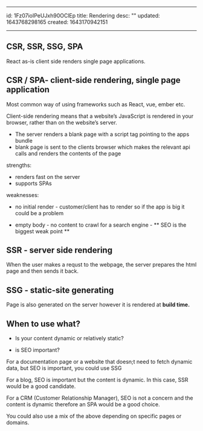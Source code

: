 
---

id: 1Fz07ioIPeUJxh90OClEp
title: Rendering
desc: ""
updated: 1643768298165
created: 1643170942151

---

## CSR, SSR, SSG, SPA

React as-is client side renders single page applications.

## CSR / SPA- client-side rendering, single page application

Most common way of using frameworks such as React, vue, ember etc.

Client-side rendering means that a website’s JavaScript is rendered in your browser, rather than on the website’s server.

- The server renders a blank page with a script tag pointing to the apps bundle
- blank page is sent to the clients browser which makes the relevant api calls and renders the contents of the page

strengths:

- renders fast on the server
- supports SPAs

weaknesses:

- no initial render - customer/client has to render so if the app is big it could be a problem

- empty body - no content to crawl for a search engine - ** SEO is the biggest weak point **

## SSR - server side rendering

When the user makes a requst to the webpage, the server prepares the html page and then sends it back.

## SSG - static-site generating

Page is also generated on the server however it is rendered at **build time.**

## When to use what?

- Is your content dynamic or relatively static?

- is SEO important?

For a documentation page or a website that doesn;t need to fetch dynamic data, but SEO is important, you could use SSG

For a blog, SEO is important but the content is dynamic. In this case, SSR would be a good candidate.

For a CRM (Customer Relationship Manager), SEO is not a concern and the content is dynamic therefore an SPA would be a good choice.

You could also use a mix of the above depending on specific pages or domains.
